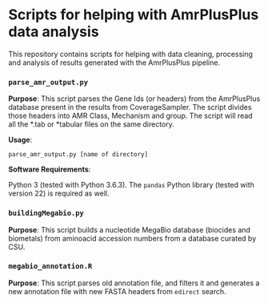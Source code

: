 # Scripts for helping with AmrPlusPlus data analysis

This repository contains scripts for helping with data cleaning, processing and analysis of results generated with the AmrPlusPlus pipeline.

### `parse_amr_output.py`

__Purpose__: This script parses the Gene Ids (or headers) from the AmrPlusPlus database present in the results from CoverageSampler. The script divides those headers into AMR Class, Mechanism and group. The script will read all the *.tab or *tabular files on the same directory.

__Usage__:

``parse_amr_output.py [name of directory]``

__Software Requirements__:

Python 3 (tested with Python 3.6.3). The `pandas` Python library (tested with version 22) is required as well.

### `buildingMegabio.py`

__Purpose__: This script builds a nucleotide MegaBio database (biocides and biometals) from aminoacid accession numbers from a database curated by CSU.

### `megabio_annotation.R`

__Purpose__: This script parses old annotation file, and filters it and generates a new annotation file with new FASTA headers from `edirect` search.
